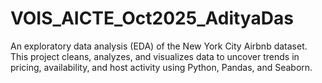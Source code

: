 # VOIS_AICTE_Oct2025_AdityaDas
An exploratory data analysis (EDA) of the New York City Airbnb dataset. This project cleans, analyzes, and visualizes data to uncover trends in pricing, availability, and host activity using Python, Pandas, and Seaborn.

